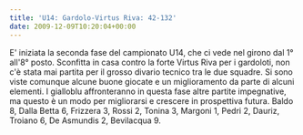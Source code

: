 ```yaml
---
title: 'U14: Gardolo-Virtus Riva: 42-132'
date: 2009-12-09T10:20:04+00:00
---
```

E' iniziata la seconda fase del campionato U14, che ci vede nel girono dal 1° all'8° posto. Sconfitta in casa contro la forte Virtus Riva per i gardoloti, non c'è stata mai partita per il grosso divario tecnico tra le due squadre. Si sono viste comunque alcune buone giocate e un miglioramento da parte di alcuni elementi. I gialloblu affronteranno in questa fase altre partite impegnative, ma questo è un modo per migliorarsi e crescere in prospettiva futura. Baldo 8, Dalla Betta 6, Frizzera 3, Rossi 2, Tonina 3, Margoni 1, Pedri 2, Dauriz, Troiano 6, De Asmundis 2, Bevilacqua 9.